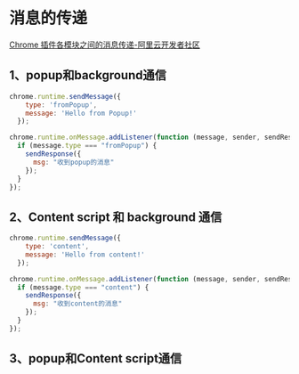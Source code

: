 # 消息的传递

[Chrome 插件各模块之间的消息传递-阿里云开发者社区](https://developer.aliyun.com/article/1532141)

## 1、popup和background通信

```javascript
chrome.runtime.sendMessage({
    type: 'fromPopup',
    message: 'Hello from Popup!'
  });
```

```javascript
chrome.runtime.onMessage.addListener(function (message, sender, sendResponse) {
  if (message.type === "fromPopup") {
    sendResponse({
      msg: "收到popup的消息"
    });
  }
});
```

## 2、Content script 和 background 通信

```javascript
chrome.runtime.sendMessage({
    type: 'content',
    message: 'Hello from content!'
  });
```

```javascript
chrome.runtime.onMessage.addListener(function (message, sender, sendResponse) {
  if (message.type === "content") {
    sendResponse({
      msg: "收到content的消息"
    });
  }
});
```

## 3、popup和Content script通信
